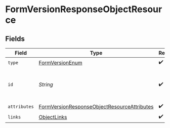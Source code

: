 # FormVersionResponseObjectResource


## Fields

| Field                                                                                                                 | Type                                                                                                                  | Required                                                                                                              | Description                                                                                                           | Example                                                                                                               |
| --------------------------------------------------------------------------------------------------------------------- | --------------------------------------------------------------------------------------------------------------------- | --------------------------------------------------------------------------------------------------------------------- | --------------------------------------------------------------------------------------------------------------------- | --------------------------------------------------------------------------------------------------------------------- |
| `type`                                                                                                                | [FormVersionEnum](../../models/components/FormVersionEnum.md)                                                         | :heavy_check_mark:                                                                                                    | N/A                                                                                                                   |                                                                                                                       |
| `id`                                                                                                                  | *String*                                                                                                              | :heavy_check_mark:                                                                                                    | ID of the form version. Generated by Klaviyo.                                                                         | 1234567                                                                                                               |
| `attributes`                                                                                                          | [FormVersionResponseObjectResourceAttributes](../../models/components/FormVersionResponseObjectResourceAttributes.md) | :heavy_check_mark:                                                                                                    | N/A                                                                                                                   |                                                                                                                       |
| `links`                                                                                                               | [ObjectLinks](../../models/components/ObjectLinks.md)                                                                 | :heavy_check_mark:                                                                                                    | N/A                                                                                                                   |                                                                                                                       |